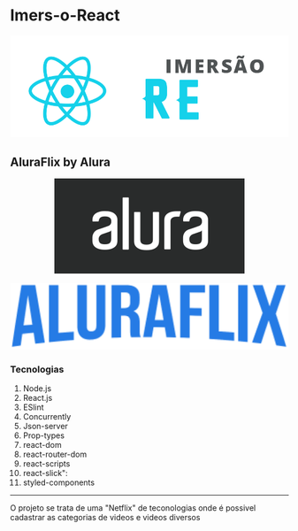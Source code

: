 # Imers-o-React
<p align="center">
  <img src="logo-horizontal.png">
</p>

## AluraFlix by Alura
<p align="center">
  <img src="logo-alura-header.png">
</p>

<p align="center">
  <img src="LogoMain.png">
</p>

### Tecnologias

1. Node.js
1. React.js
1. ESlint
1. Concurrently
1.  Json-server
1. Prop-types
1.  react-dom
1. react-router-dom
1. react-scripts
1. react-slick": 
1.  styled-components

<hr>

<p>
O projeto se trata de uma "Netflix" de teconologias onde é possivel cadastrar as categorias de videos e videos diversos 
</p>